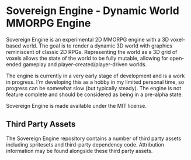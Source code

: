 # Sovereign Engine - Dynamic World MMORPG Engine

Sovereign Engine is an experimental 2D MMORPG engine with a 3D voxel-based
world. The goal is to render a dynamic 3D world with graphics reminiscent of
classic 2D RPGs. Representing the world as a 3D grid of voxels allows the
state of the world to be fully mutable, allowing for open-ended gameplay
and player-created/player-driven worlds.

The engine is currently in a very early stage of development and is a
work in progress. I'm developing this as a hobby in my limited personal time,
so progress can be somewhat slow (but typically steady). The engine is not
feature complete and should be considered as being in a pre-alpha state.

Sovereign Engine is made available under the MIT license.


## Third Party Assets

The Sovereign Engine repository contains a number of third party assets
including spritesets and third-party dependency code. Attribution information
may be found alongside these third party assets.


